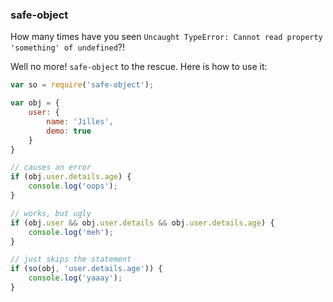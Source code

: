 ### safe-object

How many times have you seen `Uncaught TypeError: Cannot read property 'something' of undefined`?!

Well no more! `safe-object` to the rescue. Here is how to use it:

``` javascript
var so = require('safe-object');

var obj = { 
    user: {
        name: 'Jilles',
        demo: true
    }
}

// causes an error
if (obj.user.details.age) {
    console.log('oops');
}

// works, but ugly
if (obj.user && obj.user.details && obj.user.details.age) {
    console.log('meh');
}

// just skips the statement
if (so(obj, 'user.details.age')) {
    console.log('yaaay');
}
```
